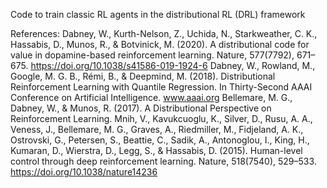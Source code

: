 
Code to train classic RL agents in the distributional RL (DRL) framework

References:
Dabney, W., Kurth-Nelson, Z., Uchida, N., Starkweather, C. K., Hassabis, D., Munos, R., & Botvinick, M. (2020). A distributional code for value in dopamine-based reinforcement learning. Nature, 577(7792), 671–675. https://doi.org/10.1038/s41586-019-1924-6
Dabney, W., Rowland, M., Google, M. G. B., Rémi, B., & Deepmind, M. (2018). Distributional Reinforcement Learning with Quantile Regression. In Thirty-Second AAAI Conference on Artificial Intelligence. www.aaai.org
Bellemare, M. G., Dabney, W., & Munos, R. (2017). A Distributional Perspective on Reinforcement Learning.
Mnih, V., Kavukcuoglu, K., Silver, D., Rusu, A. A., Veness, J., Bellemare, M. G., Graves, A., Riedmiller, M., Fidjeland, A. K., Ostrovski, G., Petersen, S., Beattie, C., Sadik, A., Antonoglou, I., King, H., Kumaran, D., Wierstra, D., Legg, S., & Hassabis, D. (2015). Human-level control through deep reinforcement learning. Nature, 518(7540), 529–533. https://doi.org/10.1038/nature14236

